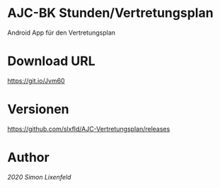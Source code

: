 # AJC-BK Stunden/Vertretungsplan
Android App für den Vertretungsplan

# Download URL
https://git.io/Jvm60

# Versionen
https://github.com/slxfld/AJC-Vertretungsplan/releases

# Author
*2020 Simon Lixenfeld*
